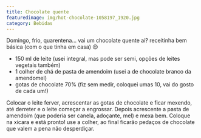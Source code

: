 ```yaml
---
title: Chocolate quente
featuredimage: img/hot-chocolate-1058197_1920.jpg
category: Bebidas
---
```

Domingo, frio, quarentena... vai um chocolate quente ai? receitinha bem básica (com o que tinha em casa) 😉

* 150 ml de leite (usei integral, mas pode ser semi, opções de leites vegetais também) 
* 1 colher de chá de pasta de amendoim (usei a de chocolate branco da amendomel) 
* gotas de chocolate 70% (fiz sem medir, coloquei umas 10, vai do gosto de cada um!) 

Colocar o leite ferver, acrescentar as gotas de chocolate e ficar mexendo, até derreter e o leite começar a engrossar. Depois acrescente a pasta de amendoim (que poderia ser canela, adoçante, mel) e mexa bem. Coloque na xícara e está pronto! use a colher, ao final ficarão pedaços de chocolate que valem a pena não desperdiçar.
